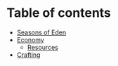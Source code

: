 # Table of contents

* [Seasons of Eden](README.md)
* [Economy](economy/README.md)
  * [Resources](economy/resources.md)
* [Crafting](crafting.md)

